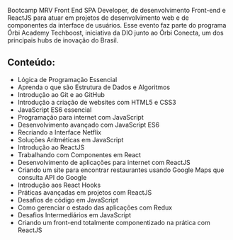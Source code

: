 Bootcamp MRV Front End SPA Developer, de desenvolvimento Front-end e ReactJS para atuar em projetos de desenvolvimento web e de componentes da interface de usuários. 
Esse evento faz parte do programa Órbi Academy Techboost, iniciativa da DIO junto ao Órbi Conecta, um dos principais hubs de inovação do Brasil. 

## Conteúdo: 
- Lógica de Programação Essencial 
- Aprenda o que são Estrutura de Dados e Algoritmos
- Introdução ao Git e ao GitHub
- Introdução a criação de websites com HTML5 e CSS3
- JavaScript ES6 essencial
- Programação para internet com JavaScript
- Desenvolvimento avançado com JavaScript ES6
- Recriando a Interface Netflix
- Soluções Aritméticas em JavaScript
- Introdução ao ReactJS
- Trabalhando com Componentes em React
- Desenvolvimento de aplicações para internet com ReactJS
- Criando um site para encontrar restaurantes usando Google Maps que consulta API do Google
- Introdução aos React Hooks
- Práticas avançadas em projetos com ReactJS
- Desafios de código em JavaScript
- Como gerenciar o estado das aplicações com Redux
- Desafios Intermediários em JavaScript
- Criando um front-end totalmente componentizado na prática com ReactJS
